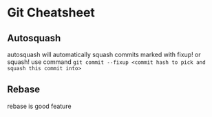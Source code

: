 # Git Cheatsheet

## Autosquash
autosquash will automatically squash commits marked with fixup! or squash!
use command `git commit --fixup <commit hash to pick and squash this commit into>`

## Rebase
rebase is good feature
